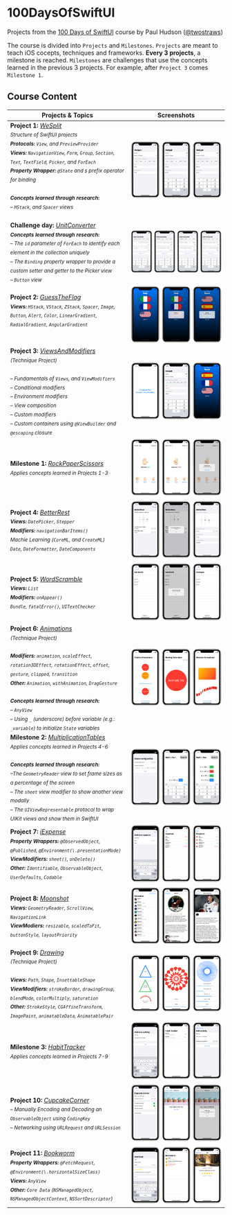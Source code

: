 # 100DaysOfSwiftUI

Projects from the [100 Days of SwiftUI](https://www.hackingwithswift.com/100/swiftui) course by Paul Hudson ([@twostraws](https://github.com/twostraws))

The course is divided into `Projects` and `Milestones`. `Projects` are meant to teach iOS cocepts, techniques and frameworks.
**Every 3 projects**, a milestone is reached. `Milestones` are challenges that use the concepts learned in the previous 3 projects. For example, after `Project 3` comes `Milestone 1`.

## Course Content

| Projects & Topics | Screenshots |
| -----------------  | :---------: |
| **Project 1:** *[WeSplit](WeSplit)*<br><sub>_Structure of SwiftUI projects<br>**Protocols:** `View`, and `PreviewProvider`<br>**Views:** `NavigationView`, `Form`, `Group`, `Section`, `Text`, `TextField`, `Picker`, and `ForEach`<br>**Property Wrapper:** `@State` and `$` prefix operator for binding<br><br>**Concepts learned through research:**<br>– `HStack`, and `Spacer` views_<br><br></sub> | ![Screenshots](WeSplit/Screenshots/Thumbnails/Combined.png) |
| **Challenge day:** *[UnitConverter](UnitConverter)*<br><sub>_**Concepts learned through research:**<br>– The `id` parameter of `ForEach` to identify each element in the collection uniquely<br>– The `Binding` property wrapper to provide a custom setter and getter to the Picker view<br>– `Button` view_</sub> | ![Screenshots](UnitConverter/Screenshots/Thumbnails/Combined.png) |
| **Project 2:** *[GuessTheFlag](GuessTheFlag)*<br><sub>_**Views:** `HStack`, `VStack`, `ZStack`, `Spacer`, `Image`, `Button`, `Alert`, `Color`, `LinearGradient`, `RadialGradient`, `AngularGradient`_<br><br></sub> | ![Screenshots](GuessTheFlag/Screenshots/Thumbnails/Combined.png) |
| **Project 3:** *[ViewsAndModifiers](ViewsAndModifiers)*<br><sub>_(Technique Project)<br><br>– Fundamentals of `Views`, and `ViewModifiers`<br>– Conditional modifiers<br>– Environment modifiers<br>– View composition<br>– Custom modifiers<br>– Custom containers using `@ViewBuilder` and `@escaping` closure_</sub> | ![Screenshots](ViewsAndModifiers/Screenshots/Thumbnails/Combined.png) |
| **Milestone 1:** *[RockPaperScissors](RockPaperScissors)*<br><sub>_Applies concepts learned in Projects 1-3_</sub> | ![Screenshots](RockPaperScissors/Screenshots/Thumbnails/Combined.png) |
| **Project 4:** *[BetterRest](BetterRest)*<br><sub>_**Views:** `DatePicker`, `Stepper`<br>**Modifiers:** `navigationBarItems()`<br>Machie Learning (`CoreML`, and `CreateML`)<br>`Date`, `DateFormatter`, `DateComponents`_</sub> | ![Screenshots](BetterRest/Screenshots/Thumbnails/Combined.png) |
| **Project 5:** *[WordScramble](WordScramble)*<br><sub>_**Views:** `List`<br>**Modifiers:** `onAppear()`<br>`Bundle`, `fatalError()`, `UITextChecker`_</sub> | ![Screenshots](WordScramble/Screenshots/Thumbnails/Combined.png) |
| **Project 6:** *[Animations](Animations)*<br><sub>_(Technique Project)<br><br>**Modifiers:** `animation`, `scaleEffect`, `rotation3DEffect`, `rotationEffect`, `offset`, `gesture`, `clipped`, `transition`<br>**Other:** `Animation`, `withAnimation`, `DragGesture`<br><br>**Concepts learned through research:**<br>– `AnyView`<br>– Using `_` (underscore) before variable (e.g.: `_variable`) to initialize `State` variables_</sub> | ![Screenshots](Animations/Screenshots/Thumbnails/Combined.png) |
| **Milestone 2:** *[MultiplicationTables](MultiplicationTables)*<br><sub>_Applies concepts learned in Projects 4-6<br><br>**Concepts learned through research:**<br>–The `GeometryReader` view to set frame sizes as a percentage of the screen<br>– The `sheet` view modifier to show another view modally<br>– The `UIViewRepresentable` protocol to wrap UIKit views and show them in SwiftUI_</sub> | ![Screenshots](MultiplicationTables/Screenshots/Thumbnails/Combined.png) |
| **Project 7:** *[iExpense](iExpense)*<br><sub>_**Property Wrappers:** `@ObservedObject`, `@Published`, `@Environment(\.presentationMode)`<br>**ViewModifiers:** `sheet()`, `onDelete()`<br>**Other:** `Identifiable`, `ObservableObject`, `UserDefaults`, `Codable`_</sub> | ![Screenshots](iExpense/Screenshots/Thumbnails/Combined.png) |
| **Project 8:** *[Moonshot](Moonshot)*<br><sub>_**Views:** `GeometryReader`, `ScrollView`, `NavigationLink`<br>**ViewModiers:** `resizable`, `scaledToFit`, `buttonStyle`, `layoutPriority`_</sub> | ![Screenshots](Moonshot/Screenshots/Thumbnails/Combined.png) |
| **Project 9:** *[Drawing](Drawing)*<br><sub>_(Technique Project)<br><br>**Views:** `Path`, `Shape`, `InsettableShape`<br>**ViewModifiers:** `strokeBorder`, `drawingGroup`, `blendMode`, `colorMultiply`, `saturation`<br>**Other:** `StrokeStyle`, `CGAffineTransform`, `ImagePaint`, `animatableData`, `AnimatablePair`_</sub> | ![Screenshots](Drawing/Screenshots/Thumbnails/Combined.png) |
| **Milestone 3:** *[HabitTracker](HabitTracker)*<br><sub>_Applies concepts learned in Projects 7-9_</sub> | ![Screenshots](HabitTracker/Screenshots/Thumbnails/Combined.png) |
| **Project 10:** *[CupcakeCorner](CupcakeCorner)*<br><sub>_– Manually Encoding and Decoding an `ObservableObject` using `CodingKey`<br>– Networking using `URLRequest` and `URLSession`_</sub> | ![Screenshots](CupcakeCorner/Screenshots/Thumbnails/Combined.png) |
| **Project 11:** *[Bookworm](Bookworm)*<br><sub>_**Property Wrappers:** `@FetchRequest`, `@Environment(\.horizontalSizeClass)`<br>**Views:** `AnyView`<br>**Other:** `Core Data` (`NSManagedObject`, `NSManagedObjectContext`, `NSSortDescriptor`)_</sub> | ![Screenshots](Bookworm/Screenshots/Thumbnails/Combined.png) |